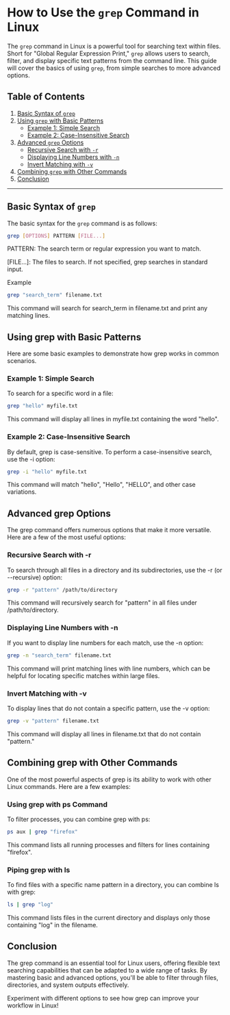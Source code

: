 # How to Use the `grep` Command in Linux

The `grep` command in Linux is a powerful tool for searching text within files. Short for "Global Regular Expression Print," `grep` allows users to search, filter, and display specific text patterns from the command line. This guide will cover the basics of using `grep`, from simple searches to more advanced options.

## Table of Contents

1. [Basic Syntax of `grep`](#basic-syntax-of-grep)
2. [Using `grep` with Basic Patterns](#using-grep-with-basic-patterns)
   - [Example 1: Simple Search](#example-1-simple-search)
   - [Example 2: Case-Insensitive Search](#example-2-case-insensitive-search)
3. [Advanced `grep` Options](#advanced-grep-options)
   - [Recursive Search with `-r`](#recursive-search-with--r)
   - [Displaying Line Numbers with `-n`](#displaying-line-numbers-with--n)
   - [Invert Matching with `-v`](#invert-matching-with--v)
4. [Combining `grep` with Other Commands](#combining-grep-with-other-commands)
5. [Conclusion](#conclusion)

---

## Basic Syntax of `grep`

The basic syntax for the `grep` command is as follows:

```bash
grep [OPTIONS] PATTERN [FILE...]
```

PATTERN: The search term or regular expression you want to match.

[FILE...]: The files to search. If not specified, grep searches in standard input.

Example

```bash
grep "search_term" filename.txt
```

This command will search for search_term in filename.txt and print any matching lines.

## Using grep with Basic Patterns

Here are some basic examples to demonstrate how grep works in common scenarios.

### Example 1: Simple Search

To search for a specific word in a file:

```bash
grep "hello" myfile.txt
```

This command will display all lines in myfile.txt containing the word "hello".

### Example 2: Case-Insensitive Search

By default, grep is case-sensitive. To perform a case-insensitive search, use the -i option:

```bash
grep -i "hello" myfile.txt
```

This command will match "hello", "Hello", "HELLO", and other case variations.

## Advanced grep Options

The grep command offers numerous options that make it more versatile. Here are a few of the most useful options:

### Recursive Search with -r

To search through all files in a directory and its subdirectories, use the -r (or --recursive) option:

```bash
grep -r "pattern" /path/to/directory
```

This command will recursively search for "pattern" in all files under /path/to/directory.

### Displaying Line Numbers with -n

If you want to display line numbers for each match, use the -n option:

```bash
grep -n "search_term" filename.txt
```

This command will print matching lines with line numbers, which can be helpful for locating specific matches within large files.

### Invert Matching with -v

To display lines that do not contain a specific pattern, use the -v option:

```bash
grep -v "pattern" filename.txt
```

This command will display all lines in filename.txt that do not contain "pattern."

## Combining grep with Other Commands

One of the most powerful aspects of grep is its ability to work with other Linux commands. Here are a few examples:

### Using grep with ps Command

To filter processes, you can combine grep with ps:

```bash
ps aux | grep "firefox"
```

This command lists all running processes and filters for lines containing "firefox".

### Piping grep with ls

To find files with a specific name pattern in a directory, you can combine ls with grep:

```bash
ls | grep "log"
```

This command lists files in the current directory and displays only those containing "log" in the filename.

## Conclusion

The grep command is an essential tool for Linux users, offering flexible text searching capabilities that can be adapted to a wide range of tasks. By mastering basic and advanced options, you'll be able to filter through files, directories, and system outputs effectively.

Experiment with different options to see how grep can improve your workflow in Linux!
